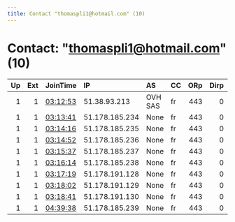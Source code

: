 ```yaml
---
title: Contact "thomaspli1@hotmail.com" (10)
---
```


# Contact: "thomaspli1@hotmail.com" (10)

|   Up |   Ext | JoinTime                                                                                            | IP             | AS      | CC   |   ORp |   Dirp | OS    | Version   | Nickname   |   eFamMembers |
|-----:|------:|:----------------------------------------------------------------------------------------------------|:---------------|:--------|:-----|------:|-------:|:------|:----------|:-----------|--------------:|
|    1 |     1 | [03:12:53](https://metrics.torproject.org/rs.html#details/9A7507A6BDC03855FCE81ED3B43563B965A6CCC4) | 51.38.93.213   | OVH SAS | fr   |   443 |      0 | Linux | 0.4.2.6   | smell      |            70 |
|    1 |     1 | [03:13:41](https://metrics.torproject.org/rs.html#details/3D7DECB46F7E2056AD0C941B526A9BDFD15A3FFA) | 51.178.185.234 | None    | fr   |   443 |      0 | Linux | 0.4.2.6   | smell      |            70 |
|    1 |     1 | [03:14:16](https://metrics.torproject.org/rs.html#details/BB45E51DB409B66A373772FC5B807BDCE768C981) | 51.178.185.235 | None    | fr   |   443 |      0 | Linux | 0.4.2.6   | smell      |            70 |
|    1 |     1 | [03:14:52](https://metrics.torproject.org/rs.html#details/76CAA137B2FD4B844AD1921B8F90280D5256A74A) | 51.178.185.236 | None    | fr   |   443 |      0 | Linux | 0.4.2.6   | smell      |            70 |
|    1 |     1 | [03:15:37](https://metrics.torproject.org/rs.html#details/65A2A86E29ACB2DAE7CF28B849D55ECBA9CE858C) | 51.178.185.237 | None    | fr   |   443 |      0 | Linux | 0.4.2.6   | smell      |            70 |
|    1 |     1 | [03:16:14](https://metrics.torproject.org/rs.html#details/E7748A4FE635B59D739B80A255970659A4254E33) | 51.178.185.238 | None    | fr   |   443 |      0 | Linux | 0.4.2.6   | smell      |            70 |
|    1 |     1 | [03:17:19](https://metrics.torproject.org/rs.html#details/794CB33D26B700E57257A565D4BE27CB877D98CF) | 51.178.191.128 | None    | fr   |   443 |      0 | Linux | 0.4.2.6   | smell      |            70 |
|    1 |     1 | [03:18:02](https://metrics.torproject.org/rs.html#details/24B0A50A5C24CCF8AD0EAE459D29C8A173BED2D2) | 51.178.191.129 | None    | fr   |   443 |      0 | Linux | 0.4.2.6   | smell      |            70 |
|    1 |     1 | [03:18:41](https://metrics.torproject.org/rs.html#details/70F9178F819874AE89384DE4E09D4C263BEE5FEB) | 51.178.191.130 | None    | fr   |   443 |      0 | Linux | 0.4.2.6   | smell      |            70 |
|    1 |     1 | [04:39:38](https://metrics.torproject.org/rs.html#details/9FB2535BBFACEEFCC81B015C0C727E21DEAD7260) | 51.178.185.239 | None    | fr   |   443 |      0 | Linux | 0.4.2.6   | smell      |            70 |
